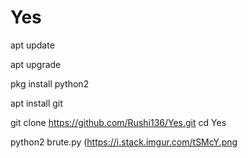 # Yes
apt update

apt upgrade

pkg install python2

apt install git


git clone https://github.com/Rushi136/Yes.git
cd Yes


python2 brute.py
(https://i.stack.imgur.com/tSMcY.png
